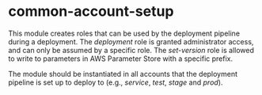 # common-account-setup
This module creates roles that can be used by the deployment pipeline during a deployment. The _deployment_ role is granted administrator access, and can only be assumed by a specific role. The _set-version_ role is allowed to write to parameters in AWS Parameter Store with a specific prefix.

The module should be instantiated in all accounts that the deployment pipeline is set up to deploy to (e.g., _service_, _test_, _stage_ and _prod_).
